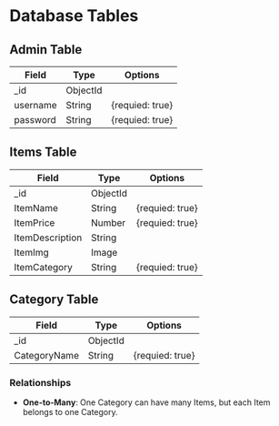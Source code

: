# Database Tables

## Admin Table
| Field      | Type      | Options       |
|------------|-----------|---------------|
| _id        | ObjectId  |               |
| username   | String    |{requied: true}|
| password   | String    |{requied: true}|

## Items Table                                                  
| Field             | Type      | Options       |
|-------------------|-----------|---------------|
| _id               | ObjectId  |               |
| ItemName          | String    |{requied: true}|
| ItemPrice         | Number    |{requied: true}|
| ItemDescription   | String    |               |
| ItemImg           | Image     |               |
| ItemCategory      | String    |{requied: true}|

## Category Table
| Field         | Type      | Options       |
|---------------|-----------|---------------|
| _id           | ObjectId  |               |
| CategoryName  | String    |{requied: true}|




### Relationships
- **One-to-Many**: One Category can have many Items, but each Item belongs to one Category.